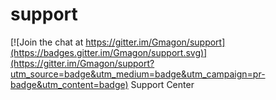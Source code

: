 # support

[![Join the chat at https://gitter.im/Gmagon/support](https://badges.gitter.im/Gmagon/support.svg)](https://gitter.im/Gmagon/support?utm_source=badge&utm_medium=badge&utm_campaign=pr-badge&utm_content=badge)
Support Center
